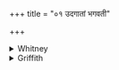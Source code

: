 +++
title = "०१ उदगातां भगवती"

+++

<details><summary>Whitney</summary>

### Translation
1. Arisen are the (two) blessed stars called the Unfasteners (*vicṛ́t*);  
let them unfasten (*vi-muc*) of the *kṣetriyá* the lowest, the highest  
fetter.

### Notes
The disease *kṣetriyá* (lit'ly, 'of the field') is treated elsewhere,  
especially in iii. 7 (mentioned also in ii. 10; 14. 5; iv. 18. 7). The  
comm. defines it here as *kṣetre parakṣetre putrapāutrādiśarīre  
cikitsyaḥ* (quoting for this interpretation Pāṇ. v. 2. 92)  
*kṣayakuṣṭhādidoṣadūṣitapitṛmātrādiśarīrāvayavebhya āgataḥ  
kṣayakuṣṭhāpasmārādirogaḥ*—apparently an infectious disorder, of various  
forms, appearing in a whole family, or perhaps endemic. The name  
*vicṛtāu* 'the two unfasteners' is given later to the two stars in the  
sting of the Scorpion (λ and ν Scorpionis: see *Sūryā-Siddhānta*, note  
to viii. 9), and there seems no good reason to doubt that they are the  
ones here intended; the selection of two so inconspicuous is not any  
more strange than the appeal to stars at all; the comm. identifies them  
with Mūla, which is the asterism composed of the Scorpion's tail. The  
verse is nearly identical with iii. 7. 4, and its first half is vi.  
121. 3 **a, b**. Ppp. has for **c, d** *sukṣetriyasya muñcatāṁ  
saṃgranthya hṛdayasya ca.* ⌊"Their \[the two stars'\] healing virtue  
would doubtless be connected with the meteorological conditions of the  
time at which their heliacal rising takes place."—*Sūryā-siddhānta*.  
l.c., p. 337.⌋
</details>

<details><summary>Griffith</summary>

Twin Stars of happy omen, named Releasers, have gone up. May they Loose, of inherited disease, the uppermost and lowest bond.
</details>
